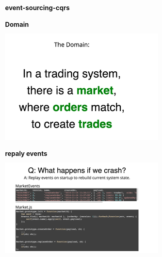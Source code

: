 ## event-sourcing-cqrs

## Domain

![](images/2017-05-07-17-12-40.png)


## repaly events
![](images/2017-05-07-17-26-51.png)